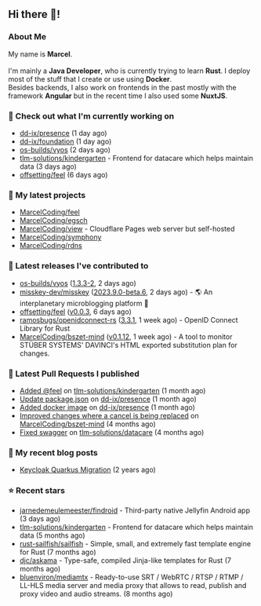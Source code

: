 ## Hi there 👋!




### About Me

My name is **Marcel**.
<br><br>
I'm mainly a **Java Developer**, who is currently trying to learn **Rust**. I deploy most of the stuff that I create or use using **Docker**.
<br>
Besides backends, I also work on frontends in the past mostly with the framework **Angular** but in the recent time I also used some **NuxtJS**. 



### 👷 Check out what I'm currently working on

- [dd-ix/presence](https://github.com/dd-ix/presence) (1 day ago)
- [dd-ix/foundation](https://github.com/dd-ix/foundation) (1 day ago)
- [os-builds/vyos](https://github.com/os-builds/vyos) (2 days ago)
- [tlm-solutions/kindergarten](https://github.com/tlm-solutions/kindergarten) - Frontend for datacare which helps maintain data  (3 days ago)
- [offsetting/feel](https://github.com/offsetting/feel) (6 days ago)

### 🌱 My latest projects

- [MarcelCoding/feel](https://github.com/MarcelCoding/feel)
- [MarcelCoding/egsch](https://github.com/MarcelCoding/egsch)
- [MarcelCoding/view](https://github.com/MarcelCoding/view) - Cloudflare Pages web server but self-hosted
- [MarcelCoding/symphony](https://github.com/MarcelCoding/symphony)
- [MarcelCoding/rdns](https://github.com/MarcelCoding/rdns)

### 🔭 Latest releases I've contributed to

- [os-builds/vyos](https://github.com/os-builds/vyos) ([1.3.3-2](https://github.com/os-builds/vyos/releases/tag/1.3.3-2), 2 days ago)
- [misskey-dev/misskey](https://github.com/misskey-dev/misskey) ([2023.9.0-beta.6](https://github.com/misskey-dev/misskey/releases/tag/2023.9.0-beta.6), 2 days ago) - 🌎 An interplanetary microblogging platform 🚀
- [offsetting/feel](https://github.com/offsetting/feel) ([v0.0.3](https://github.com/offsetting/feel/releases/tag/v0.0.3), 6 days ago)
- [ramosbugs/openidconnect-rs](https://github.com/ramosbugs/openidconnect-rs) ([3.3.1](https://github.com/ramosbugs/openidconnect-rs/releases/tag/3.3.1), 1 week ago) - OpenID Connect Library for Rust
- [MarcelCoding/bszet-mind](https://github.com/MarcelCoding/bszet-mind) ([v0.1.12](https://github.com/MarcelCoding/bszet-mind/releases/tag/v0.1.12), 1 week ago) - A tool to monitor STÜBER SYSTEMS&#39; DAVINCI&#39;s HTML exported substitution plan for changes.

### 🔨 Latest Pull Requests I published

- [Added @feel](https://github.com/tlm-solutions/kindergarten/pull/14) on [tlm-solutions/kindergarten](https://github.com/tlm-solutions/kindergarten) (1 month ago)
- [Update package.json](https://github.com/dd-ix/presence/pull/5) on [dd-ix/presence](https://github.com/dd-ix/presence) (1 month ago)
- [Added docker image](https://github.com/dd-ix/presence/pull/4) on [dd-ix/presence](https://github.com/dd-ix/presence) (1 month ago)
- [Improved changes where a cancel is being replaced](https://github.com/MarcelCoding/bszet-mind/pull/16) on [MarcelCoding/bszet-mind](https://github.com/MarcelCoding/bszet-mind) (4 months ago)
- [Fixed swagger](https://github.com/tlm-solutions/datacare/pull/28) on [tlm-solutions/datacare](https://github.com/tlm-solutions/datacare) (4 months ago)

### 📜 My recent blog posts

- [Keycloak Quarkus Migration](https://m4rc3l.de/blog/keycloak-quarkus-migration) (2 years ago)

### ⭐ Recent stars

- [jarnedemeulemeester/findroid](https://github.com/jarnedemeulemeester/findroid) - Third-party native Jellyfin Android app (3 days ago)
- [tlm-solutions/kindergarten](https://github.com/tlm-solutions/kindergarten) - Frontend for datacare which helps maintain data  (5 months ago)
- [rust-sailfish/sailfish](https://github.com/rust-sailfish/sailfish) - Simple, small, and extremely fast template engine for Rust (7 months ago)
- [djc/askama](https://github.com/djc/askama) - Type-safe, compiled Jinja-like templates for Rust (7 months ago)
- [bluenviron/mediamtx](https://github.com/bluenviron/mediamtx) - Ready-to-use SRT / WebRTC / RTSP / RTMP / LL-HLS media server and media proxy that allows to read, publish and proxy video and audio streams. (8 months ago)
